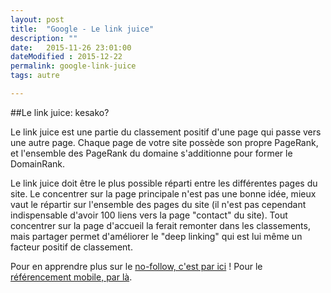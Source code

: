 ```yaml
---
layout: post
title:  "Google - Le link juice"
description: ""
date:   2015-11-26 23:01:00
dateModified : 2015-12-22
permalink: google-link-juice
tags: autre

---
```


##Le link juice: kesako?

Le link juice est une partie du classement positif d'une page qui passe vers une autre page. Chaque page de votre site possède son propre PageRank, et l'ensemble des PageRank du domaine s'additionne pour former le DomainRank.

Le link juice doit être le plus possible réparti entre les différentes pages du site. Le concentrer sur la page principale n'est pas une bonne idée, mieux vaut le répartir sur l'ensemble des pages du site (il n'est pas cependant indispensable d'avoir 100 liens vers la page "contact" du site). Tout concentrer sur la page d'accueil la ferait remonter dans les classements, mais partager permet d'améliorer le "deep linking" qui est lui même un facteur positif de classement.



Pour en apprendre plus sur le [no-follow, c'est par ici](http://www.referencement-web.site/comparer-google-bing-interpretation-nofollow) ! Pour le [référencement mobile, par là](http://www.referencement-web.site/recherche-mobile-google).
